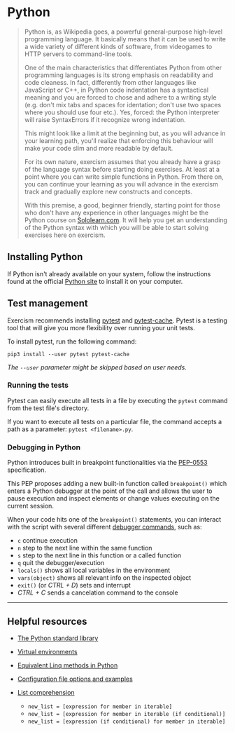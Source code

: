 # Python
>Python is, as Wikipedia goes, a powerful general-purpose high-level programming language. It basically means that it can be used to write a wide variety of different kinds of software, from videogames to HTTP servers to command-line tools.
>
>One of the main characteristics that differentiates Python from other programming languages is its strong emphasis on readability and code cleaness. In fact, differently from other languages like JavaScript or C++, in Python code indentation has a syntactical meaning and you are forced to chose and adhere to a writing style (e.g. don't mix tabs and spaces for identation; don't use two spaces where you should use four etc.). Yes, forced: the Python interpreter will raise SyntaxErrors if it recognize wrong indentation.  
>
>This might look like a limit at the beginning but, as you will advance in your learning path, you'll realize that enforcing this behaviour will make your code slim and more readable by default.  
>
>For its own nature, exercism assumes that you already have a grasp of the language syntax before starting doing exercises. At least at a point where you can write simple functions in Python. From there on, you can continue your learning as you will advance in the exercism track and gradually explore new constructs and concepts.  
>
>With this premise, a good, beginner friendly, starting point for those who don't have any experience in other languages might be the Python course on [Sololearn.com](https://www.sololearn.com/). It will help you get an understanding of the Python syntax with which you will be able to start solving exercises here on exercism.

## Installing Python
If Python isn't already available on your system, follow the instructions found at the official [Python site](https://www.python.org/) to install it on your computer.

## Test management
Exercism recommends installing [pytest](https://pypi.org/project/pytest/) and [pytest-cache](https://pypi.org/project/pytest-cache/). Pytest is a testing tool that will give you more flexibility over running your unit tests.

To install pytest, run the following command:

```pip3 install --user pytest pytest-cache```

*The ``--user`` parameter might be skipped based on user needs.*

### Running the tests
Pytest can easily execute all tests in a file by executing the `pytest` command from the test file's directory.

If you want to execute all tests on a particular file, the command accepts a path as a parameter: `pytest <filename>.py`.

### Debugging in Python
Python introduces built in breakpoint functionalities via the [PEP-0553](https://www.python.org/dev/peps/pep-0553/) specification.

This PEP proposes adding a new built-in function called `breakpoint()` which enters a Python debugger at the point of the call and allows the user to pause execution and inspect elements or change values executing on the current session.

When your code hits one of the `breakpoint()` statements, you can interact with the script with several different [debugger commands](https://docs.python.org/2/library/pdb.html), such as:

- `c` continue execution
- `n` step to the next line within the same function
- `s` step to the next line in this function or a called function
- `q` quit the debugger/execution
- `locals()` shows all local variables in the environment
- `vars(object)` shows all relevant info on the inspected object
- `exit()` (or *CTRL + D*) sets and interrupt
- *CTRL + C* sends a cancelation command to the console 

---

## Helpful resources
- [The Python standard library](https://docs.python.org/3/library/index.html)
- [Virtual environments](https://docs.python.org/3/library/venv.html)
- [Equivalent Linq methods in Python](https://www.markheath.net/post/python-equivalents-of-linq-methods)
- [Configuration file options and examples](https://martin-thoma.com/configuration-files-in-python/)
- [List comprehension](https://realpython.com/list-comprehension-python/)

  - `new_list = [expression for member in iterable]`
  - `new_list = [expression for member in iterable (if conditional)]`
  - `new_list = [expression (if conditional) for member in iterable]`
  